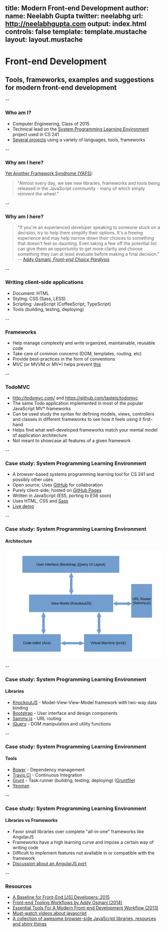 title: Modern Front-end Development
author:
  name: Neelabh Gupta
  twitter: neelabhg
  url: http://neelabhgupta.com
output: index.html
controls: false
template: template.mustache
layout: layout.mustache
--

# Front-end Development
## Tools, frameworks, examples and suggestions for modern front-end development

--

### Who am I?

* Computer Engineering, Class of 2015
* Technical lead on the [System Programming Learning Environment](http://cs-education.github.io/sys/)
  project used in CS 241
* [Several projects](https://github.com/neelabhg) using a variety of languages, tools, frameworks

--

### Why am I here?

[Yet Another Framework Syndrome (YAFS)](https://medium.com/tastejs-blog/yet-another-framework-syndrome-yafs-cf5f694ee070):
> "Almost every day, we see new libraries, frameworks and tools being released in the JavaScript community - many of
   which simply reinvent the wheel."

--

### Why am I here?

> "If you're an experienced developer speaking to someone stuck on a decision, try to help them simplify their options.
  It's a freeing experience and may help narrow down their choices to something that doesn't feel so daunting.
  Even taking a few off the potential list can give them an opportunity to get more clarity and choose something
  they can at least evaluate before making a final decision."  
  -- [Addy Osmani, *Front-end Choice Paralysis*](https://the-pastry-box-project.net/addy-osmani/2014-January-19)

--

### Writing client-side applications
* Document: HTML
* Styling: CSS (Sass, LESS)
* Scripting: JavaScript (CoffeeScript, TypeScript)
* Tools (building, testing, deploying)

--

### Frameworks
* Help manage complexity and write organized, maintainable, reusable code
* Take care of common concerns (DOM, templates, routing, etc)
* Provide best-practices in the form of conventions
* MVC (or MVVM or MV*) helps prevent [this](https://github.com/neelabhg/spelling-bee-phonegap/blob/master/www/js/app.js)

--

### TodoMVC

* http://todomvc.com/ and https://github.com/tastejs/todomvc
* The same Todo application implemented in most of the popular JavaScript MV* frameworks
* Can be used study the syntax for defining models, views, controllers
  and classes in different frameworks to see how it feels using it first-hand
* Helps find what well-developed frameworks match your mental model of application architecture
* Not meant to showcase all features of a given framework

--

### Case study: System Programming Learning Environment

* A browser-based systems programming learning tool for CS 241 and possibly other uses
* Open source; Uses [GitHub](https://github.com/cs-education/sysbuild) for collaboration
* Purely client-side; hosted on [GitHub Pages](https://pages.github.com/)
* Written in JavaScript (ES5, porting to ES6 soon)
* Uses HTML, CSS and [Sass](http://sass-lang.com/)
* [Live demo](http://cs-education.github.io/sys/)

--

### Case study: System Programming Learning Environment
#### Architecture

![LIAB_architecture_overview](LIAB_architecture_overview_small.png)

--

### Case study: System Programming Learning Environment
#### Libraries

* [KnockoutJS](http://knockoutjs.com/) - Model-View-View-Model framework with two-way data binding
* [Bootstrap](http://getbootstrap.com/) - User interface and design components
* [Sammy.js](http://sammyjs.org/) - URL routing
* [jQuery](http://jquery.com/) - DOM manipulation and utility functions

--

### Case study: System Programming Learning Environment
#### Tools

* [Bower](http://bower.io/) - Dependency management
* [Travis CI](https://travis-ci.org/) - Continuous Integration
* [Grunt](http://gruntjs.com/) - Task runner (building, testing, deploying)
  ([Gruntfile](https://github.com/cs-education/sysbuild/blob/master/Gruntfile.js))
* [Yeoman](http://yeoman.io/)

--

### Case study: System Programming Learning Environment
#### Libraries vs Frameworks

* Favor small libraries over complete "all-in-one" frameworks like AngularJS
* Frameworks have a high learning curve and impose a certain way of writing code
* Difficult to implement features not available in or compatible with the framework
* [Discussion about an AngularJS port](https://github.com/cs-education/sysbuild/issues/102)

--

### Resources
* [A Baseline for Front-End [JS] Developers: 2015](http://rmurphey.com/blog/2015/03/23/a-baseline-for-front-end-developers-2015/)
* [Front-end Tooling Workflows by Addy Osmani (2014)](https://speakerdeck.com/addyosmani/front-end-tooling-workflows)
* [Essential Tools For A Modern Front-end Development Workflow (2013)](http://code.tutsplus.com/tutorials/essential-tools-for-a-modern-front-end-development-workflow--pre-66083)
* [Must-watch videos about javascript](https://github.com/bolshchikov/js-must-watch)
* [A collection of awesome browser-side JavaScript libraries, resources and shiny things](https://github.com/sorrycc/awesome-javascript)
